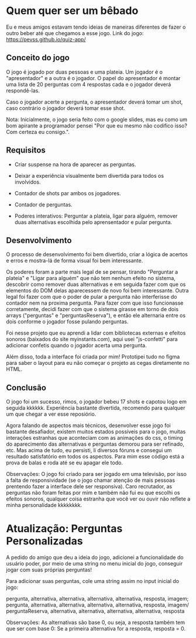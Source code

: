 Quem quer ser um bêbado
===

Eu e meus amigos estavam tendo ideias de maneiras diferentes de fazer o outro beber até que chegamos a esse jogo.
Link do jogo: https://pevss.github.io/quiz-app/

Conceito do jogo
---

O jogo é jogado por duas pessoas e uma plateia. Um jogador é o "apresentador" e a outra é o jogador. O papel do apresentador é montar uma lista de 20 perguntas com 4 respostas cada e o jogador deverá respondê-las.

Caso o jogador acerte a pergunta, o apresentador deverá tomar um shot, caso contrário o jogador deverá tomar esse shot.

  Nota: Inicialmente, o jogo seria feito com o google slides, mas eu como um bom apirante a programador pensei "Por que eu mesmo não codifico isso? Com certeza eu consigo.".

Requisitos
---

- Criar suspense na hora de aparecer as perguntas.

- Deixar a experiência visualmente bem divertida para todos os involvidos.
  
- Contador de shots par ambos os jogadores.

- Contador de perguntas.

- Poderes interativos: Perguntar a plateia, ligar para alguém, remover duas alternativas escolhida pelo aprensentador e pular pergunta.

Desenvolvimento
---

O processo de desenvolvimento foi bem divertido, criar a lógica de acertos e erros e mostra-lá de forma visual foi bem interessante.

Os poderes foram a parte mais legal de se pensar, tirando "Perguntar a plateia" e "Ligar para alguém" que não tem nenhum efeito no sistema, descobrir como remover duas alternativas e em seguida fazer com que os elementos do DOM delas aparecessem de novo foi bem interessante. Outra legal foi fazer com que o poder de pular a pergunta não interferisse do contador nem na proxima pergunta. Para fazer com que isso funcionasse corretamente, decidi fazer com que o sistema girasse em torno de dois arrays ("perguntas" e "perguntasReserva"), e então ele alternaria entre os dois conforme o jogador fosse pulando perguntas.

Foi nesse projeto que eu aprendi a lidar com bibliotecas externas e efeitos sonoros (baixados do site myinstants.com), aqui usei "js-confetti" para adicionar confetis quando o jogador acerta uma pergunta. 

Além disso, toda a interface foi criada por mim! Prototipei tudo no figma para saber o layout para eu não começar o projeto as cegas diretamente no HTML.

Conclusão
---

O jogo foi um sucesso, rimos, o jogador bebeu 17 shots e capotou logo em seguida kkkkkk. Experiência bastante divertida, recomendo para qualquer um que chegar a ver esse reposiório.

Agora falando de aspectos mais técnicos, desenvolver esse jogo foi bastante desafiador, existem muitos estados possíveis para o jogo, muitas interações estranhas que aconteciam com as animações do css, o timing do aparecimento das alternativas e perguntas demorou para ser refinado, etc. Mas acima de tudo, eu persisti, li diversos fóruns e consegui um resultado satisfatório em todos os aspectos. Para mim esse código está a prova de balas e roda até se eu apagar ele todo.

  Observações: O jogo foi criado para ser jogado em uma televisão, por isso a falta de responsividade (se o jogo chamar atenção de mais pessoas prentendo fazer a interface dele ser responsiva).
  Caro recrutador, as perguntas não foram feitas por mim e também não fui eu que escolhi os efeitos sonoros, qualquer coisa estranha que você ver ou ouvir não reflete a minha personalidade kkkkkkkk.


Atualização: Perguntas Personalizadas
===

A pedido do amigo que deu a ideia do jogo, adicionei a funcionalidade do usuário poder, por meio de uma string no menu inicial do jogo, conseguir jogar com suas próprias perguntas!

Para adicionar suas perguntas, cole uma string assim no input inicial do jogo:

pergunta,
alternativa,
alternativa,
alternativa,
alternativa,
resposta,
imagem;
pergunta,
alternativa,
alternativa,
alternativa,
alternativa,
resposta,
imagem/
perguntaReserva,
alternativa,
alternativa,
alternativa,
alternativa,
resposta

  Observações: As alternativas são base 0, ou seja, a resposta também tem que ser com base 0: Se a primeira alternativa for a resposta, resposta = 0.